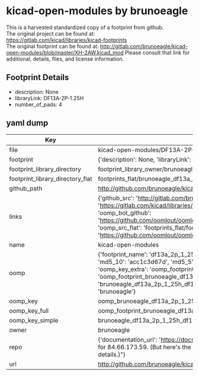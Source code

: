 # kicad-open-modules by brunoeagle  
This is a harvested standardized copy of a footprint from github.  
The original project can be found at:  
https://gitlab.com/kicad/libraries/kicad-footprints  
The original footprint can be found at:
http://gitlab.com/brunoeagle/kicad-open-modules/blob/master/XH-2AW.kicad_mod
Please consult that link for additional, details, files, and license information.  
## Footprint Details
* description: None  
* libraryLink: DF13A-2P-1.25H  
* number_of_pads: 4  
## yaml dump  
| Key | Value |  
| --- | --- |  
| file | kicad-open-modules/DF13A-2P-1.25H.kicad_mod |  
| footprint | {'description': None, 'libraryLink': 'DF13A-2P-1.25H', 'number_of_pads': 4} |  
| footprint_library_directory | footprint_library_owner/brunoeagle_kicad-open-modules |  
| footprint_library_directory_flat | footprints_flat/brunoeagle_df13a_2p_1_25h_df13a_2p_1_25h/working |  
| github_path | http://github.com/brunoeagle/kicad-open-modules/blob/master/DF13A-2P-1.25H.kicad_mod |  
| links | {'github_src': 'http://gitlab.com/brunoeagle/kicad-open-modules/blob/master/XH-2AW.kicad_mod', 'github_src_repo': 'https://gitlab.com/kicad/libraries/kicad-footprints', 'oomp_bot': 'footprints/brunoeagle_df13a_2p_1_25h_df13a_2p_1_25h/working', 'oomp_bot_github': 'https://github.com/oomlout/oomlout_oomp_footprint_bot/tree/main/footprints/brunoeagle_df13a_2p_1_25h_df13a_2p_1_25h/working', 'oomp_src_flat': 'footprints_flat/footprints_flat/brunoeagle_df13a_2p_1_25h_df13a_2p_1_25h/working', 'oomp_src_flat_github': 'https://github.com/oomlout/oomlout_oomp_footprint_src/tree/main/footprints_flat/brunoeagle_df13a_2p_1_25h_df13a_2p_1_25h/working'} |  
| name | kicad-open-modules |  
| oomp | {'footprint_name': 'df13a_2p_1_25h', 'library_name': 'df13a_2p_1_25h_kicad_mod', 'md5': 'acc1c3d67dd0f9b2d7cfc7b222d2f464', 'md5_10': 'acc1c3d67d', 'md5_5': 'acc1c', 'md5_6': 'acc1c3', 'oomp_key': 'oomp_brunoeagle_df13a_2p_1_25h_df13a_2p_1_25h', 'oomp_key_extra': 'oomp_footprint_brunoeagle_df13a_2p_1_25h_df13a_2p_1_25h', 'oomp_key_full': 'oomp_footprint_brunoeagle_df13a_2p_1_25h_df13a_2p_1_25h_acc1c3', 'oomp_key_simple': 'brunoeagle_df13a_2p_1_25h_df13a_2p_1_25h', 'original_filename': 'kicad-open-modules/DF13A-2P-1.25H.kicad_mod', 'owner_name': 'brunoeagle'} |  
| oomp_key | oomp_brunoeagle_df13a_2p_1_25h_df13a_2p_1_25h |  
| oomp_key_full | oomp_footprint_brunoeagle_df13a_2p_1_25h_df13a_2p_1_25h |  
| oomp_key_simple | brunoeagle_df13a_2p_1_25h_df13a_2p_1_25h |  
| owner | brunoeagle |  
| repo | {'documentation_url': 'https://docs.github.com/rest/overview/resources-in-the-rest-api#rate-limiting', 'message': "API rate limit exceeded for 84.66.173.59. (But here's the good news: Authenticated requests get a higher rate limit. Check out the documentation for more details.)"} |  
| url | http://github.com/brunoeagle/kicad-open-modules |  


